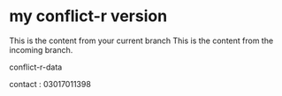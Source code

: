 # my conflict-r version


This is the content from your current branch
This is the content from the incoming branch.

conflict-r-data

contact : 03017011398
